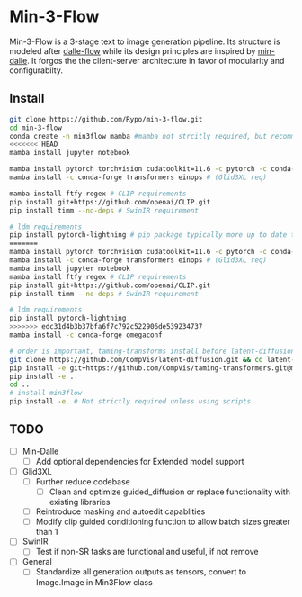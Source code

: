 # Min-3-Flow

Min-3-Flow is a 3-stage text to image generation pipeline. Its structure is modeled after [dalle-flow](https://github.com/jina-ai/dalle-flow/) while its design principles are inspired by [min-dalle](https://github.com/kuprel/min-dalle). It forgos the the client-server architecture in favor of modularity and configurabilty. 

## Install
```sh
git clone https://github.com/Rypo/min-3-flow.git
cd min-3-flow
conda create -n min3flow mamba #mamba not strcitly required, but recommended. Otherwise, replace 'mamba' with 'conda'
<<<<<<< HEAD
mamba install jupyter notebook

mamba install pytorch torchvision cudatoolkit=11.6 -c pytorch -c conda-forge
mamba install -c conda-forge transformers einops # (Glid3XL req)

mamba install ftfy regex # CLIP requirements
pip install git+https://github.com/openai/CLIP.git
pip install timm --no-deps # SwinIR requirement

# ldm requirements
pip install pytorch-lightning # pip package typically more up to date than conda-forge
=======
mamba install pytorch torchvision cudatoolkit=11.6 -c pytorch -c conda-forge
mamba install -c conda-forge transformers einops # (Glid3XL req)
mamba install jupyter notebook
mamba install ftfy regex # CLIP requirements
pip install git+https://github.com/openai/CLIP.git
pip install timm --no-deps # SwinIR requirement

# ldm requirements
pip install pytorch-lightning
>>>>>>> edc31d4b3b37bfa6f7c792c522906de539234737
mamba install -c conda-forge omegaconf

# order is important, taming-transforms install before latent-diffusion
git clone https://github.com/CompVis/latent-diffusion.git && cd latent-diffusion
pip install -e git+https://github.com/CompVis/taming-transformers.git@master#egg=taming-transformers
pip install -e .
cd ..
# install min3flow
pip install -e. # Not strictly required unless using scripts
```

## TODO

- [ ] Min-Dalle
  - [ ] Add optional dependencies for Extended model support
- [ ] Glid3XL 
  - [ ] Further reduce codebase
    - [ ] Clean and optimize guided_diffusion or replace functionality with existing libraries
  - [ ] Reintroduce masking and autoedit capablities
  - [ ] Modify clip guided conditioning function to allow batch sizes greater than 1
- [ ] SwinIR
  - [ ] Test if non-SR tasks are functional and useful, if not remove
- [ ] General
  - [ ] Standardize all generation outputs as tensors, convert to Image.Image in Min3Flow class

